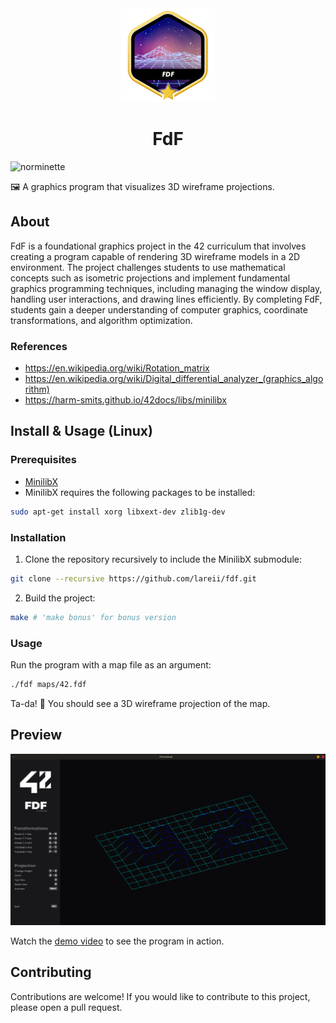 <div align="center">
    <img src=".github/assets/fdfm.png" alt="fdf badge">
    <h1>FdF</h1>
</div>

![norminette](https://github.com/lareii/fdf/actions/workflows/norminette.yml/badge.svg)

🖼️ A graphics program that visualizes 3D wireframe projections.

## About
FdF is a foundational graphics project in the 42 curriculum that involves creating a program capable of rendering 3D wireframe models in a 2D environment. The project challenges students to use mathematical concepts such as isometric projections and implement fundamental graphics programming techniques, including managing the window display, handling user interactions, and drawing lines efficiently. By completing FdF, students gain a deeper understanding of computer graphics, coordinate transformations, and algorithm optimization.

### References
- https://en.wikipedia.org/wiki/Rotation_matrix
- https://en.wikipedia.org/wiki/Digital_differential_analyzer_(graphics_algorithm)
- https://harm-smits.github.io/42docs/libs/minilibx

## Install & Usage (Linux)
### Prerequisites
- [MinilibX](https://github.com/42Paris/minilibx-linux)
- MinilibX requires the following packages to be installed:
```bash
sudo apt-get install xorg libxext-dev zlib1g-dev
```

### Installation
1. Clone the repository recursively to include the MinilibX submodule:
```bash
git clone --recursive https://github.com/lareii/fdf.git
```

2. Build the project:
```bash
make # 'make bonus' for bonus version
```

### Usage
Run the program with a map file as an argument:
```bash
./fdf maps/42.fdf
```
Ta-da! 🥳 You should see a 3D wireframe projection of the map.

## Preview
![fdf preview](.github/assets/fdf_preview.png)

Watch the [demo video](https://www.youtube.com/watch?v=_YHez1YKnVc) to see the program in action.

## Contributing
Contributions are welcome! If you would like to contribute to this project, please open a pull request.